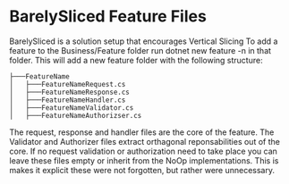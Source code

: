 ﻿# BarelySliced Feature Files
BarelySliced is a solution setup that encourages Vertical Slicing
To add a feature to the Business/Feature folder run dotnet new feature -n <FeatureName> in that folder.
This will add a new feature folder with the following structure:
```
├───FeatureName
│   ├───FeatureNameRequest.cs
│   ├───FeatureNameResponse.cs
│   ├───FeatureNameHandler.cs
│   ├───FeatureNameValidator.cs
│   ├───FeatureNameAuthorizser.cs
```
The request, response and handler files are the core of the feature.
The Validator and Authorizer files extract orthagonal reponsabilities out of the core.
If no request validation or authorization need to take place you can leave these files empty or inherit from the NoOp implementations.
This is makes it explicit these were not forgotten, but rather were unnecessary.